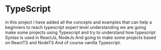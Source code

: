 # TypeScript
in this project i have added all the concepts and examples that can help a beginners to reach typescript expert level understanding 
we are going make some projects using Typescript and try to understand  how typescript Syntax is used in ReactJs, NodeJs And going to make some projects 
based on ReactTS and NodeTS And of course vanilla Typescript.
